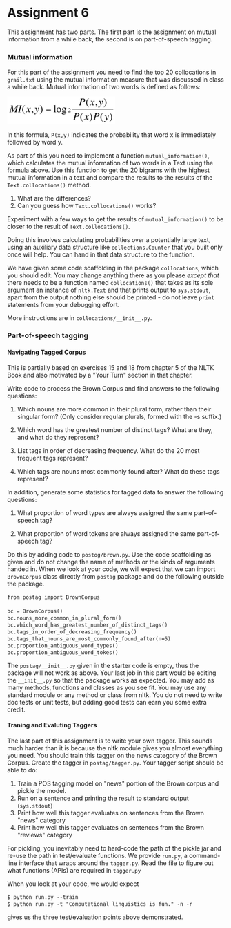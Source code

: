 # Assignment 6

This assignment has two parts. The first part is the assignment on mutual information from a while back, the second is on part-of-speech tagging.

### Mutual information

For this part of the assignment you need to find the top 20 collocations in `grail.txt` using the mutual information measure that was discussed in class a while back. Mutual information of two words is defined as follows:

<img src="images/mi.jpg" width="250"/>

In this formula, `P(x,y)` indicates the probability that word x is immediately followed by word y.

As part of this you need to implement a function `mutual_information()`, which calculates the mutual information of two words in a Text using the formula above. Use this function to get the 20 bigrams with the highest mutual information in a text and compare the results to the results of the `Text.collocations()` method.

1. What are the differences?
2. Can you guess how `Text.collocations()` works?

Experiment with a few ways to get the results of `mutual_information()` to be closer to the result of `Text.collocations()`.

Doing this involves calculating probabilities over a potentially large text, using an auxiliary data structure like `collections.Counter` that you built only once will help. You can hand in that data structure to the function.

We have given some code scaffolding in the package `collocations`, which you should edit. You may change anything there as you please *except that* there needs to be a function named `collocations()` that takes as its sole argument an instance of `nltk.Text` and that prints output to `sys.stdout`, apart from the output nothing else should be printed - do not leave `print` statements from your debugging effort.

More instructions are in `collocations/__init__.py`.


### Part-of-speech tagging

#### Navigating Tagged Corpus

This is partially based on exercises 15 and 18 from chapter 5 of the NLTK Book and also motivated by a "Your Turn" section in that chapter.

Write code to process the Brown Corpus and find answers to the following questions:

1. Which nouns are more common in their plural form, rather than their singular form? (Only consider regular plurals, formed with the -s suffix.)

2. Which word has the greatest number of distinct tags? What are they, and what do they represent?

3. List tags in order of decreasing frequency. What do the 20 most frequent tags represent?

4. Which tags are nouns most commonly found after? What do these tags represent?

In addition, generate some statistics for tagged data to answer the following questions:

1. What proportion of word types are always assigned the same part-of-speech tag?

2. What proportion of word tokens are always assigned the same part-of-speech tag?

Do this by adding code to `postog/brown.py`. Use the code scaffolding as given and do not change the name of methods or the kinds of arguments handed in.  When we look at your code, we will expect that we can import `BrownCorpus` class directly from `postag` package and do the following outside the package.

```
from postag import BrownCorpus

bc = BrownCorpus()
bc.nouns_more_common_in_plural_form()
bc.which_word_has_greatest_number_of_distinct_tags()
bc.tags_in_order_of_decreasing_frequency()
bc.tags_that_nouns_are_most_commonly_found_after(n=5)
bc.proportion_ambiguous_word_types()
bc.proportion_ambiguous_word_tokes()
```

The `postag/__init__.py` given in the starter code is empty, thus the package will not work as above. Your last job in this part would be editing the `__init__.py` so that the package works as expected. 
You may add as many methods, functions and classes as you see fit. You may use any standard module or any method or class from nltk. You do not need to write doc tests or unit tests, but adding good tests can earn you some extra credit. 

#### Traning and Evaluting Taggers

The last part of this assignment is to write your own tagger. This sounds much harder than it is because the nltk module gives you almost everything you need. You should train this tagger on the news category of the Brown Corpus. Create the tagger in `postag/tagger.py`. Your tagger script should be able to do:

1. Train a POS tagging model on "news" portion of the Brown corpus and pickle the model. 
1. Run on a sentence and printing the result to standard output (`sys.stdout`)
1. Print how well this tagger evaluates on sentences from the Brown "news" category
1. Print how well this tagger evaluates on sentences from the Brown "reviews" category

For pickling, you inevitably need to hard-code the path of the pickle jar and re-use the path in test/evaluate functions. 
We provide `run.py`, a command-line interface that wraps around the `tagger.py`. Read the file to figure out what functions (APIs) are required in `tagger.py`

When you look at your code, we would expect

```
$ python run.py --train
$ python run.py -t "Computational linguistics is fun." -n -r 
```

gives us the three test/evaluation points above demonstrated.
